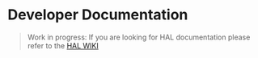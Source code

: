 # Developer Documentation

> Work in progress: If you are looking for HAL documentation please refer to the [HAL WIKI](https://github.com/hal/docs/wiki)
